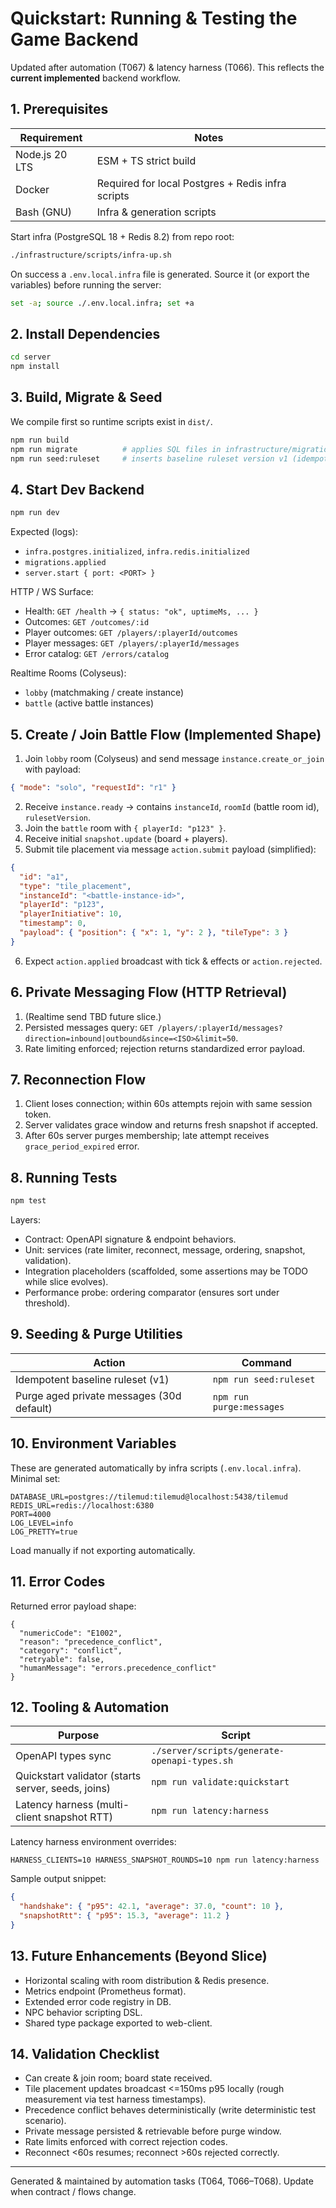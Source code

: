 # Quickstart: Running & Testing the Game Backend

Updated after automation (T067) & latency harness (T066). This reflects the **current implemented** backend workflow.

## 1. Prerequisites
| Requirement | Notes |
| ----------- | ----- |
| Node.js 20 LTS | ESM + TS strict build |
| Docker | Required for local Postgres + Redis infra scripts |
| Bash (GNU) | Infra & generation scripts |

Start infra (PostgreSQL 18 + Redis 8.2) from repo root:
```bash
./infrastructure/scripts/infra-up.sh
```
On success a `.env.local.infra` file is generated. Source it (or export the variables) before running the server:
```bash
set -a; source ./.env.local.infra; set +a
```

## 2. Install Dependencies
```bash
cd server
npm install
```

## 3. Build, Migrate & Seed
We compile first so runtime scripts exist in `dist/`.
```bash
npm run build
npm run migrate          # applies SQL files in infrastructure/migrations (idempotent)
npm run seed:ruleset     # inserts baseline ruleset version v1 (idempotent)
```

## 4. Start Dev Backend
```bash
npm run dev
```
Expected (logs):
- `infra.postgres.initialized`, `infra.redis.initialized`
- `migrations.applied`
- `server.start { port: <PORT> }`

HTTP / WS Surface:
- Health: `GET /health` → `{ status: "ok", uptimeMs, ... }`
- Outcomes: `GET /outcomes/:id`
- Player outcomes: `GET /players/:playerId/outcomes`
- Player messages: `GET /players/:playerId/messages`
- Error catalog: `GET /errors/catalog`

Realtime Rooms (Colyseus):
- `lobby` (matchmaking / create instance)
- `battle` (active battle instances)

## 5. Create / Join Battle Flow (Implemented Shape)
1. Join `lobby` room (Colyseus) and send message `instance.create_or_join` with payload:
  ```json
  { "mode": "solo", "requestId": "r1" }
  ```
2. Receive `instance.ready` → contains `instanceId`, `roomId` (battle room id), `rulesetVersion`.
3. Join the `battle` room with `{ playerId: "p123" }`.
4. Receive initial `snapshot.update` (board + players).
5. Submit tile placement via message `action.submit` payload (simplified):
  ```json
  {
    "id": "a1",
    "type": "tile_placement",
    "instanceId": "<battle-instance-id>",
    "playerId": "p123",
    "playerInitiative": 10,
    "timestamp": 0,
    "payload": { "position": { "x": 1, "y": 2 }, "tileType": 3 }
  }
  ```
6. Expect `action.applied` broadcast with tick & effects or `action.rejected`.

## 6. Private Messaging Flow (HTTP Retrieval)
1. (Realtime send TBD future slice.)
2. Persisted messages query: `GET /players/:playerId/messages?direction=inbound|outbound&since=<ISO>&limit=50`.
3. Rate limiting enforced; rejection returns standardized error payload.

## 7. Reconnection Flow
1. Client loses connection; within 60s attempts rejoin with same session token.
2. Server validates grace window and returns fresh snapshot if accepted.
3. After 60s server purges membership; late attempt receives `grace_period_expired` error.

## 8. Running Tests
```bash
npm test
```
Layers:
- Contract: OpenAPI signature & endpoint behaviors.
- Unit: services (rate limiter, reconnect, message, ordering, snapshot, validation).
- Integration placeholders (scaffolded, some assertions may be TODO while slice evolves).
- Performance probe: ordering comparator (ensures sort under threshold).

## 9. Seeding & Purge Utilities
| Action | Command |
| ------ | ------- |
| Idempotent baseline ruleset (v1) | `npm run seed:ruleset` |
| Purge aged private messages (30d default) | `npm run purge:messages` |

## 10. Environment Variables
These are generated automatically by infra scripts (`.env.local.infra`). Minimal set:
```
DATABASE_URL=postgres://tilemud:tilemud@localhost:5438/tilemud
REDIS_URL=redis://localhost:6380
PORT=4000
LOG_LEVEL=info
LOG_PRETTY=true
```
Load manually if not exporting automatically.

## 11. Error Codes
Returned error payload shape:
```
{
  "numericCode": "E1002",
  "reason": "precedence_conflict",
  "category": "conflict",
  "retryable": false,
  "humanMessage": "errors.precedence_conflict"
}
```

## 12. Tooling & Automation
| Purpose | Script |
| ------- | ------ |
| OpenAPI types sync | `./server/scripts/generate-openapi-types.sh` |
| Quickstart validator (starts server, seeds, joins) | `npm run validate:quickstart` |
| Latency harness (multi-client snapshot RTT) | `npm run latency:harness` |

Latency harness environment overrides:
```
HARNESS_CLIENTS=10 HARNESS_SNAPSHOT_ROUNDS=10 npm run latency:harness
```

Sample output snippet:
```json
{
  "handshake": { "p95": 42.1, "average": 37.0, "count": 10 },
  "snapshotRtt": { "p95": 15.3, "average": 11.2 }
}
```

## 13. Future Enhancements (Beyond Slice)
- Horizontal scaling with room distribution & Redis presence.
- Metrics endpoint (Prometheus format).
- Extended error code registry in DB.
- NPC behavior scripting DSL.
- Shared type package exported to web-client.

## 14. Validation Checklist
- Can create & join room; board state received.
- Tile placement updates broadcast <=150ms p95 locally (rough measurement via test harness timestamps).
- Precedence conflict behaves deterministically (write deterministic test scenario).
- Private message persisted & retrievable before purge window.
- Rate limits enforced with correct rejection codes.
- Reconnect <60s resumes; reconnect >60s rejected correctly.

---
Generated & maintained by automation tasks (T064, T066–T068). Update when contract / flows change.

